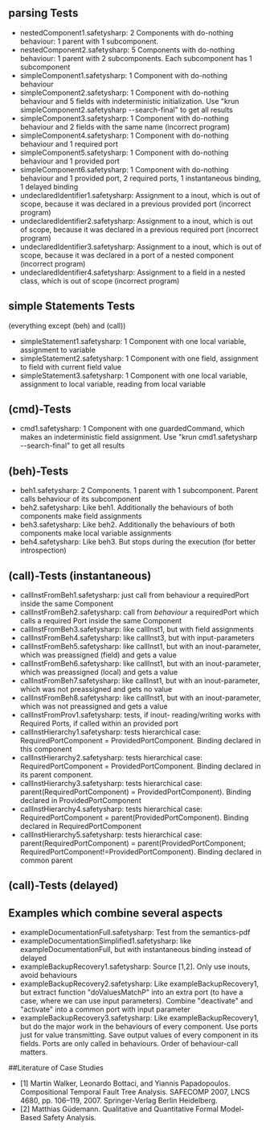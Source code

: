 ## parsing Tests

* nestedComponent1.safetysharp: 2 Components with do-nothing behaviour: 1 parent with 1 subcomponent.
* nestedComponent2.safetysharp: 5 Components with do-nothing behaviour: 1 parent with 2 subcomponents. Each subcomponent has 1 subcomponent
* simpleComponent1.safetysharp: 1 Component with do-nothing behaviour
* simpleComponent2.safetysharp: 1 Component with do-nothing behaviour and 5 fields with indeterministic initialization. Use "krun simpleComponent2.safetysharp --search-final" to get all results
* simpleComponent3.safetysharp: 1 Component with do-nothing behaviour and 2 fields with the same name (incorrect program)
* simpleComponent4.safetysharp: 1 Component with do-nothing behaviour and 1 required port
* simpleComponent5.safetysharp: 1 Component with do-nothing behaviour and 1 provided port
* simpleComponent6.safetysharp: 1 Component with do-nothing behaviour and 1 provided port, 2 required ports, 1 instantaneous binding, 1 delayed binding
* undeclaredIdentifier1.safetysharp: Assignment to a inout, which is out of scope, because it was declared in a previous provided port (incorrect program)
* undeclaredIdentifier2.safetysharp: Assignment to a inout, which is out of scope, because it was declared in a previous required port (incorrect program)
* undeclaredIdentifier3.safetysharp: Assignment to a inout, which is out of scope, because it was declared in a port of a nested component (incorrect program)
* undeclaredIdentifier4.safetysharp: Assignment to a field in a nested class, which is out of scope (incorrect program)


## simple Statements Tests

(everything except (beh) and (call))

* simpleStatement1.safetysharp: 1 Component with one local variable, assignment to variable
* simpleStatement2.safetysharp: 1 Component with one field, assignment to field with current field value
* simpleStatement3.safetysharp: 1 Component with one local variable, assignment to local variable, reading from local variable


## (cmd)-Tests

* cmd1.safetysharp: 1 Component with one guardedCommand, which makes an indeterministic field assignment. Use "krun cmd1.safetysharp --search-final" to get all results


## (beh)-Tests

* beh1.safetysharp: 2 Components. 1 parent with 1 subcomponent. Parent calls behaviour of its subcomponent
* beh2.safetysharp: Like beh1. Additionally  the behaviours of both components make field assignments
* beh3.safetysharp: Like beh2. Additionally  the behaviours of both components make local variable assignments
* beh4.safetysharp: Like beh3. But stops during the execution (for better introspection)


## (call)-Tests (instantaneous)

* callInstFromBeh1.safetysharp: just call from behaviour a requiredPort inside the same Component
* callInstFromBeh2.safetysharp: call from _behaviour_ a requiredPort which calls a required Port inside the same Component
* callInstFromBeh3.safetysharp: like callInst1, but with field assignments
* callInstFromBeh4.safetysharp: like callInst3, but with input-parameters
* callInstFromBeh5.safetysharp: like callInst1, but with an inout-parameter, which was preassigned (field) and gets a value
* callInstFromBeh6.safetysharp: like callInst1, but with an inout-parameter, which was preassigned (local) and gets a value
* callInstFromBeh7.safetysharp: like callInst1, but with an inout-parameter, which was not preassigned and gets no value
* callInstFromBeh8.safetysharp: like callInst1, but with an inout-parameter, which was not preassigned and gets a value
* callInstFromProv1.safetysharp: tests, if inout- reading/writing works with Required Ports, if called within an provided port
* callInstHierarchy1.safetysharp: tests hierarchical case: RequiredPortComponent = ProvidedPortComponent. Binding declared in this component
* callInstHierarchy2.safetysharp: tests hierarchical case: RequiredPortComponent = ProvidedPortComponent. Binding declared in its parent component.
* callInstHierarchy3.safetysharp: tests hierarchical case: parent(RequiredPortComponent) = ProvidedPortComponent). Binding declared in ProvidedPortComponent
* callInstHierarchy4.safetysharp: tests hierarchical case: RequiredPortComponent = parent(ProvidedPortComponent). Binding declared in RequiredPortComponent
* callInstHierarchy5.safetysharp: tests hierarchical case: parent(RequiredPortComponent) = parent(ProvidedPortComponent; RequiredPortComponent!=ProvidedPortComponent). Binding declared in common parent


## (call)-Tests (delayed)



## Examples which combine several aspects

* exampleDocumentationFull.safetysharp: Test from the semantics-pdf
* exampleDocumentationSimplified1.safetysharp: like exampleDocumentationFull, but with instantaneous binding instead of delayed
* exampleBackupRecovery1.safetysharp: Source [1,2]. Only use inouts, avoid behaviours
* exampleBackupRecovery2.safetysharp: Like exampleBackupRecovery1, but extract function "doValuesMatchP" into an extra port (to have a case, where we can use input parameters). Combine "deactivate" and "activate" into a common port with input parameter
* exampleBackupRecovery3.safetysharp: Like exampleBackupRecovery1, but do the major work in the behaviours of every component. Use ports just for value transmitting. Save output values of every component in its fields. Ports are only called in behaviours. Order of behaviour-call matters. 




##Literature of Case Studies

* [1] Martin Walker, Leonardo Bottaci, and Yiannis Papadopoulos. Compositional Temporal Fault Tree Analysis. SAFECOMP 2007, LNCS 4680, pp. 106–119, 2007. Springer-Verlag Berlin Heidelberg.
* [2] Matthias Güdemann. Qualitative and Quantitative Formal Model-Based Safety Analysis.